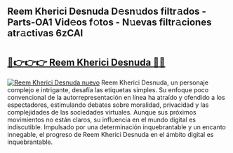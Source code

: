 ## Reem Kherici Desnuda D𝚎sn𝚞dos filtr𝚊dos - Parts-OA1 Vid𝚎os f𝚘tos - N𝚞evas filtr𝚊ciones atr𝚊ctivas 6zCAl

# <h2><a href="http://mbcpdf.tromn.icu/?c=Reem+Kherici+Desnuda">🔗👉👉👉 Reem Kherici Desnuda 🔗🔗</a></h2>

[![Reem Kherici Desnuda nuevo](https://i.imgur.com/pEAQMta.gif)](http://mbcpdf.tromn.icu/?c=Reem+Kherici+Desnuda)
Reem Kherici Desnuda, un personaje complejo e intrigante, desafía las etiquetas simples. Su enfoque poco convencional de la autorrepresentación en línea ha atraído y ofendido a los espectadores, estimulando debates sobre moralidad, privacidad y las complejidades de las sociedades virtuales. Aunque sus próximos movimientos no están claros, su influencia en el mundo digital es indiscutible. Impulsado por una determinación inquebrantable y un encanto innegable, el progreso de Reem Kherici Desnuda en el ámbito digital es inquebrantable.
